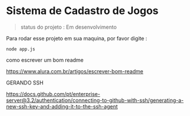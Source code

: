 <h1> Sistema de Cadastro de Jogos </h1>

> status do projeto : Em desenvolvimento

Para rodar esse projeto em sua maquina, por favor digite :

```
node app.js
```

como escrever um bom readme

https://www.alura.com.br/artigos/escrever-bom-readme

GERANDO SSH

https://docs.github.com/pt/enterprise-server@3.2/authentication/connecting-to-github-with-ssh/generating-a-new-ssh-key-and-adding-it-to-the-ssh-agent
